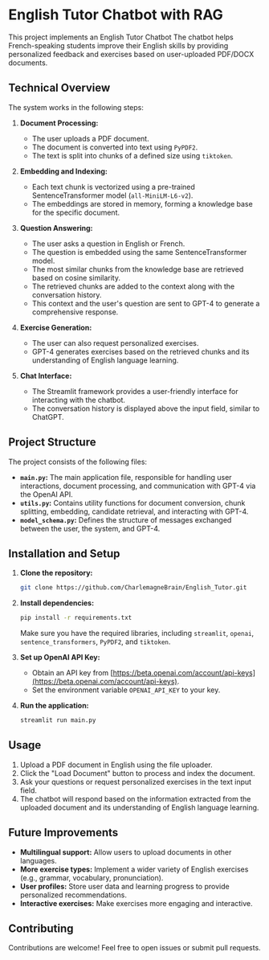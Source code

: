 # English Tutor Chatbot with RAG

This project implements an English Tutor Chatbot  The chatbot helps French-speaking students improve their English skills by providing personalized feedback and exercises based on user-uploaded PDF/DOCX documents. 

## Technical Overview

The system works in the following steps:

1. **Document Processing:** 
    - The user uploads a PDF document. 
    - The document is converted into text using `PyPDF2`.
    - The text is split into chunks of a defined size using `tiktoken`.

2. **Embedding and Indexing:**
    - Each text chunk is vectorized using a pre-trained SentenceTransformer model (`all-MiniLM-L6-v2`). 
    - The embeddings are stored in memory, forming a knowledge base for the specific document.

3. **Question Answering:**
    - The user asks a question in English or French.
    - The question is embedded using the same SentenceTransformer model.
    - The most similar chunks from the knowledge base are retrieved based on cosine similarity.
    - The retrieved chunks are added to the context along with the conversation history. 
    - This context and the user's question are sent to GPT-4 to generate a comprehensive response.

4. **Exercise Generation:**
    - The user can also request personalized exercises. 
    - GPT-4 generates exercises based on the retrieved chunks and its understanding of English language learning.

5. **Chat Interface:**
    - The Streamlit framework provides a user-friendly interface for interacting with the chatbot.
    - The conversation history is displayed above the input field, similar to ChatGPT. 

## Project Structure

The project consists of the following files:

- **`main.py`:** The main application file, responsible for handling user interactions, document processing, and communication with GPT-4 via the OpenAI API. 
- **`utils.py`:** Contains utility functions for document conversion, chunk splitting, embedding, candidate retrieval, and interacting with GPT-4.
- **`model_schema.py`:** Defines the structure of messages exchanged between the user, the system, and GPT-4.

## Installation and Setup

1. **Clone the repository:** 
   ```bash
   git clone https://github.com/CharlemagneBrain/English_Tutor.git
   ```

2. **Install dependencies:**
   ```bash
   pip install -r requirements.txt
   ```
   Make sure you have the required libraries, including `streamlit`, `openai`, `sentence_transformers`, `PyPDF2`, and `tiktoken`.

3. **Set up OpenAI API Key:**
   - Obtain an API key from [https://beta.openai.com/account/api-keys](https://beta.openai.com/account/api-keys).
   - Set the environment variable `OPENAI_API_KEY` to your key. 

4. **Run the application:**
   ```bash
   streamlit run main.py
   ```

## Usage

1. Upload a PDF document in English using the file uploader. 
2. Click the "Load Document" button to process and index the document.
3. Ask your questions or request personalized exercises in the text input field. 
4. The chatbot will respond based on the information extracted from the uploaded document and its understanding of English language learning.

## Future Improvements

- **Multilingual support:** Allow users to upload documents in other languages. 
- **More exercise types:** Implement a wider variety of English exercises (e.g., grammar, vocabulary, pronunciation). 
- **User profiles:** Store user data and learning progress to provide personalized recommendations.
- **Interactive exercises:** Make exercises more engaging and interactive. 

## Contributing

Contributions are welcome! Feel free to open issues or submit pull requests.


